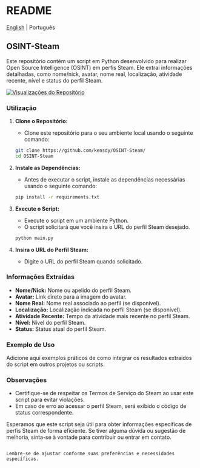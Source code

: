 # README
[English](README.md) | Português


## OSINT-Steam

Este repositório contém um script em Python desenvolvido para realizar Open Source Intelligence (OSINT) em perfis Steam. Ele extrai informações detalhadas, como nome/nick, avatar, nome real, localização, atividade recente, nível e status do perfil Steam.

[![Visualizações do Repositório](https://komarev.com/ghpvc/?username=kensdy&label=Visualizações&color=brightgreen)](https://github.com/kensdy/OSINT-Steam)

### Utilização

1. **Clone o Repositório:**
   - Clone este repositório para o seu ambiente local usando o seguinte comando:

   ```bash
   git clone https://github.com/kensdy/OSINT-Steam/
   cd OSINT-Steam
   ```

2. **Instale as Dependências:**
   - Antes de executar o script, instale as dependências necessárias usando o seguinte comando:

   ```bash
   pip install -r requirements.txt
   ```

3. **Execute o Script:**
   - Execute o script em um ambiente Python.
   - O script solicitará que você insira o URL do perfil Steam desejado.

   ```bash
   python main.py
   ```

4. **Insira o URL do Perfil Steam:**
   - Digite o URL do perfil Steam quando solicitado.

### Informações Extraídas

- **Nome/Nick:** Nome ou apelido do perfil Steam.
- **Avatar:** Link direto para a imagem do avatar.
- **Nome Real:** Nome real associado ao perfil (se disponível).
- **Localização:** Localização indicada no perfil Steam (se disponível).
- **Atividade Recente:** Tempo da atividade mais recente no perfil Steam.
- **Nível:** Nível do perfil Steam.
- **Status:** Status atual do perfil Steam.

### Exemplo de Uso

Adicione aqui exemplos práticos de como integrar os resultados extraídos do script em outros projetos ou scripts.

### Observações

- Certifique-se de respeitar os Termos de Serviço do Steam ao usar este script para evitar violações.
- Em caso de erro ao acessar o perfil Steam, será exibido o código de status correspondente.

Esperamos que este script seja útil para obter informações específicas de perfis Steam de forma eficiente. Se tiver alguma dúvida ou sugestão de melhoria, sinta-se à vontade para contribuir ou entrar em contato.
```

Lembre-se de ajustar conforme suas preferências e necessidades específicas.
